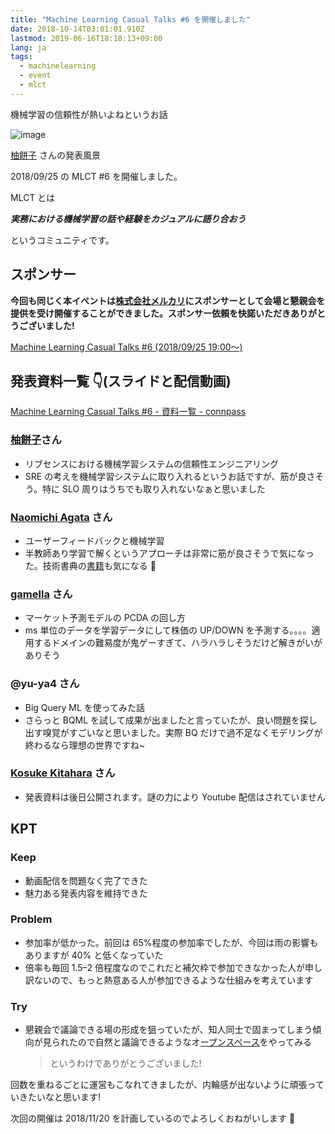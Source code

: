 ```yaml
---
title: "Machine Learning Casual Talks #6 を開催しました"
date: 2018-10-14T03:01:01.910Z
lastmod: 2019-06-16T18:18:13+09:00
lang: ja
tags:
  - machinelearning
  - event
  - mlct
---
```


機械学習の信頼性が熱いよねというお話

![image](https://cdn-images-1.medium.com/max/1200/0*CP0ju6SD7HYdH3tc)

[柚餅子](https://medium.com/u/423df412be5e) さんの発表風景

2018/09/25 の MLCT #6 を開催しました。

MLCT とは

**_実務における機械学習の話や経験をカジュアルに語り合おう_**

というコミュニティです。

## スポンサー

**今回も同じく本イベントは**[**株式会社メルカリ**](https://about.mercari.com/)**にスポンサーとして会場と懇親会を提供を受け開催することができました。スポンサー依頼を快諾いただきありがとうございました!**

[Machine Learning Casual Talks #6 (2018/09/25 19:00〜)](https://mlct.connpass.com/event/94911/)

## 発表資料一覧 👇(スライドと配信動画)

[Machine Learning Casual Talks #6 - 資料一覧 - connpass](https://mlct.connpass.com/event/94911/presentation/)

### [柚餅子](https://medium.com/u/423df412be5e)さん

- リブセンスにおける機械学習システムの信頼性エンジニアリング
- SRE の考えを機械学習システムに取り入れるというお話ですが、筋が良さそう。特に SLO 周りはうちでも取り入れないなぁと思いました

### [Naomichi Agata](https://medium.com/u/6bbb8660385f) さん

- ユーザーフィードバックと機械学習
- 半教師あり学習で解くというアプローチは非常に筋が良さそうで気になった。技術書典の[書籍](https://techbookfest.org/event/tbf05/circle/53000005)も気になる 👀

### [gamella](https://medium.com/u/94ce81a1a81c) さん

- マーケット予測モデルの PCDA の回し方
- ms 単位のデータを学習データにして株価の UP/DOWN を予測する。。。。適用するドメインの難易度が鬼ゲーすぎて、ハラハラしそうだけど解きがいがありそう

### @yu-ya4 さん

- Big Query ML を使ってみた話
- さらっと BQML を試して成果が出ましたと言っていたが、良い問題を探し出す嗅覚がすごいなと思いました。実際 BQ だけで過不足なくモデリングが終わるなら理想の世界ですね~

### [Kosuke Kitahara](https://medium.com/u/15c608f0e1d1) さん

- 発表資料は後日公開されます。謎の力により Youtube 配信はされていません

## KPT

### Keep

- 動画配信を問題なく完了できた
- 魅力ある発表内容を維持できた

### Problem

- 参加率が低かった。前回は 65%程度の参加率でしたが、今回は雨の影響もありますが 40% と低くなっていた
- 倍率も毎回 1.5–2 倍程度なのでこれだと補欠枠で参加できなかった人が申し訳ないので、もっと熱意ある人が参加できるような仕組みを考えています

### Try

- 懇親会で議論できる場の形成を狙っていたが、知人同士で固まってしまう傾向が見られたので自然と議論できるようなオ[ープンスペース](http://www.humanvalue.co.jp/hv2/our_theory/ost/ost.html)をやってみる
  > [](https://twitter.com/komiya_atsushi/status/1044554279527178242)
  > というわけでありがとうございました!

回数を重ねるごとに運営もこなれてきましたが、内輪感が出ないように頑張っていきたいなと思います!

次回の開催は 2018/11/20 を計画しているのでよろしくおねがいします 🙇
